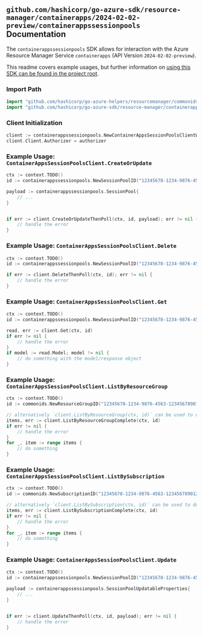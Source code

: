 
## `github.com/hashicorp/go-azure-sdk/resource-manager/containerapps/2024-02-02-preview/containerappssessionpools` Documentation

The `containerappssessionpools` SDK allows for interaction with the Azure Resource Manager Service `containerapps` (API Version `2024-02-02-preview`).

This readme covers example usages, but further information on [using this SDK can be found in the project root](https://github.com/hashicorp/go-azure-sdk/tree/main/docs).

### Import Path

```go
import "github.com/hashicorp/go-azure-helpers/resourcemanager/commonids"
import "github.com/hashicorp/go-azure-sdk/resource-manager/containerapps/2024-02-02-preview/containerappssessionpools"
```


### Client Initialization

```go
client := containerappssessionpools.NewContainerAppsSessionPoolsClientWithBaseURI("https://management.azure.com")
client.Client.Authorizer = authorizer
```


### Example Usage: `ContainerAppsSessionPoolsClient.CreateOrUpdate`

```go
ctx := context.TODO()
id := containerappssessionpools.NewSessionPoolID("12345678-1234-9876-4563-123456789012", "example-resource-group", "sessionPoolValue")

payload := containerappssessionpools.SessionPool{
	// ...
}


if err := client.CreateOrUpdateThenPoll(ctx, id, payload); err != nil {
	// handle the error
}
```


### Example Usage: `ContainerAppsSessionPoolsClient.Delete`

```go
ctx := context.TODO()
id := containerappssessionpools.NewSessionPoolID("12345678-1234-9876-4563-123456789012", "example-resource-group", "sessionPoolValue")

if err := client.DeleteThenPoll(ctx, id); err != nil {
	// handle the error
}
```


### Example Usage: `ContainerAppsSessionPoolsClient.Get`

```go
ctx := context.TODO()
id := containerappssessionpools.NewSessionPoolID("12345678-1234-9876-4563-123456789012", "example-resource-group", "sessionPoolValue")

read, err := client.Get(ctx, id)
if err != nil {
	// handle the error
}
if model := read.Model; model != nil {
	// do something with the model/response object
}
```


### Example Usage: `ContainerAppsSessionPoolsClient.ListByResourceGroup`

```go
ctx := context.TODO()
id := commonids.NewResourceGroupID("12345678-1234-9876-4563-123456789012", "example-resource-group")

// alternatively `client.ListByResourceGroup(ctx, id)` can be used to do batched pagination
items, err := client.ListByResourceGroupComplete(ctx, id)
if err != nil {
	// handle the error
}
for _, item := range items {
	// do something
}
```


### Example Usage: `ContainerAppsSessionPoolsClient.ListBySubscription`

```go
ctx := context.TODO()
id := commonids.NewSubscriptionID("12345678-1234-9876-4563-123456789012")

// alternatively `client.ListBySubscription(ctx, id)` can be used to do batched pagination
items, err := client.ListBySubscriptionComplete(ctx, id)
if err != nil {
	// handle the error
}
for _, item := range items {
	// do something
}
```


### Example Usage: `ContainerAppsSessionPoolsClient.Update`

```go
ctx := context.TODO()
id := containerappssessionpools.NewSessionPoolID("12345678-1234-9876-4563-123456789012", "example-resource-group", "sessionPoolValue")

payload := containerappssessionpools.SessionPoolUpdatableProperties{
	// ...
}


if err := client.UpdateThenPoll(ctx, id, payload); err != nil {
	// handle the error
}
```
